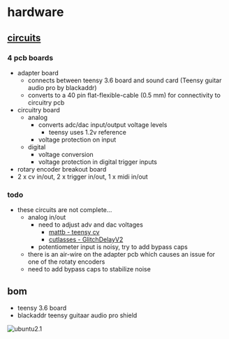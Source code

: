 # hardware 
## [circuits](circuits)
### 4 pcb boards
 * adapter board
   * connects between teensy 3.6 board and sound card (Teensy guitar audio pro by blackaddr)
   * converts to a 40 pin flat-flexible-cable (0.5 mm) for connectivity to circuitry pcb
 * circuitry board
   * analog
     * converts adc/dac input/output voltage levels
       * teensy uses 1.2v reference
     * voltage protection on input 
   * digital
     * voltage conversion 
     * voltage protection in digital trigger inputs
 * rotary encoder breakout board
 * 2 x cv in/out, 2 x trigger in/out, 1 x midi in/out
 
 ### todo
 * these circuits are not complete... 
   * analog in/out 
      * need to adjust adv and dac voltages
        * [mattb - teensy cv](https://github.com/mattb/teensy-cv)
        * [cutlasses - GlitchDelayV2](https://raw.githubusercontent.com/cutlasses/GlitchDelayV2/master/build/v2/Bottom%20Schematic.png)
      * potentiometer input is noisy, try to add bypass caps
   * there is an air-wire on the adapter pcb which causes an issue for one of the rotaty encoders
   * need to add bypass caps to stabilize noise
   
## bom
 * teensy 3.6 board
 * blackaddr teensy guitaar audio pro shield

![ubuntu2.1](https://github.com/newdigate/teensy-eurorack/raw/master/hardware/images/Ubuntu%20assembly%20v120.3.png)
